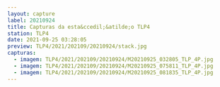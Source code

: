 ```yaml
---
layout: capture
label: 20210924
title: Capturas da esta&ccedil;&atilde;o TLP4
station: TLP4
date: 2021-09-25 03:28:05
preview: TLP4/2021/202109/20210924/stack.jpg
capturas:
  - imagem: TLP4/2021/202109/20210924/M20210925_032805_TLP_4P.jpg
  - imagem: TLP4/2021/202109/20210924/M20210925_075811_TLP_4P.jpg
  - imagem: TLP4/2021/202109/20210924/M20210925_081835_TLP_4P.jpg
---
```


